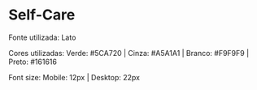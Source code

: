 # Self-Care

Fonte utilizada: Lato

Cores utilizadas: Verde: #5CA720 | Cinza: #A5A1A1 | Branco: #F9F9F9 | Preto: #161616

Font size: Mobile: 12px | Desktop: 22px
